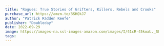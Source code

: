 ```yaml
---
title: "Rogues: True Stories of Grifters, Killers, Rebels and Crooks"
purchase_url: https://amzn.to/3SHQkJ7
author: "Patrick Radden Keefe"
publisher: "Doubleday"
date: 2022-09-29
image: https://images-na.ssl-images-amazon.com/images/I/41cR-45koxL._SL75_.jpg
tags:
---
```


